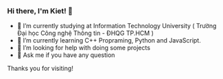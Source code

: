 ### Hi there, I'm Kiet! 👋
- 🔭 I’m currently studying at Information Technology University ( Trường Đại học Công nghệ Thông tin - ĐHQG TP.HCM )
- 🌱 I’m currently learning C++ Propraming, Python and JavaScript.
- 🤔 I’m looking for help with doing some projects
- 💬 Ask me if you have any question

Thanks you for visiting!
<!--
**creep002/creep002** is a ✨ _special_ ✨ repository because its `README.md` (this file) appears on your GitHub profile.

Here are some ideas to get you started:

- 🔭 I’m currently working on ...
- 🌱 I’m currently learning ...
- 👯 I’m looking to collaborate on ...
- 🤔 I’m looking for help with ...
- 💬 Ask me about ...
- 📫 How to reach me: ...
- 😄 Pronouns: ...
- ⚡ Fun fact: ...
-->
